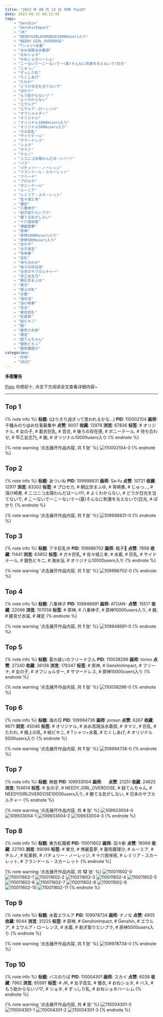 ```yaml
---
title: "2023 年 08 月 13 日 月榜 Top10"
date: 2023-08-15 06:15:58
tags:
    - "Genshin"
    - "GenshinImpact"
    - "JK"
    - "NEEDYGIRLOVERDOSE10000users入り"
    - "NEEDY_GIRL_OVERDOSE"
    - "Tシャツ+水着"
    - "あお高競泳水着部"
    - "おねショタ"
    - "おねショタハーレム"
    - "こーないでーこーないでー(夏)そんなに刺激を与えないで(日光"
    - "じゅっ…"
    - "ずっしり乳"
    - "たくしあげ"
    - "たわわ"
    - "どうか日光を当てないで"
    - "ぽかり"
    - "もう助からないゾ♡"
    - "よくわからない"
    - "エウルア"
    - "エウルア・ローレンス"
    - "オフショルダー"
    - "オリジナル"
    - "オリジナル10000users入り"
    - "オリジナル5000users入り"
    - "ガキ巨乳"
    - "サイドテール"
    - "サマードレス"
    - "ショタ"
    - "タマミ"
    - "チルノ"
    - "ニコニコ太陽わんだほーい!!!!"
    - "バス"
    - "パチュリー・ノーレッジ"
    - "フランドール・スカーレット"
    - "フリーナ"
    - "プロセカ"
    - "ポニーテール"
    - "ルーミア"
    - "レミリア・スカーレット"
    - "佐々城三幸"
    - "優衣"
    - "八重神子"
    - "剥ぎ取りたいブラ"
    - "勝てる気がしない"
    - "十六夜咲夜"
    - "博麗霊夢"
    - "原神"
    - "原神10000users入り"
    - "原神5000users入り"
    - "女の子"
    - "女子高生"
    - "宵崎奏"
    - "巨乳"
    - "待ち合わせ"
    - "後ろの存在感"
    - "日本のサブカルチャー"
    - "早乙女志乃"
    - "朝比奈まふゆ"
    - "東方"
    - "極上の乳"
    - "水着"
    - "海水浴"
    - "溶け崎奏"
    - "百合"
    - "着衣巨乳"
    - "紅美鈴"
    - "紐ビキニ"
    - "腋"
    - "腋見せ衣装"
    - "裸足"
    - "超てんちゃん"
    - "銀色ビキニ"
    - "霧雨魔理沙"
categories:
    - "月榜"
    - "2023"
---
```


<i class="fa fa-triangle-exclamation"></i>**多图警告**<i class="fa fa-triangle-exclamation"></i>

[Pixiv](https://www.pixiv.net/) 月榜前十, 点击下方阅读全文查看详细内容~

<!-- more -->

---

## Top 1

{% note info %}
**标题**: (はりきり過ぎって思われるかな…)
**PID**: 110002104 **画师**: 千種みのり@お仕事募集中
**点赞**: 9007 **收藏**: 12978 **浏览**: 67836
**标签**: # オリジナル, # 女の子, # 着衣巨乳, # 百合, # 後ろの存在感, # ポニーテール, # 待ち合わせ, # 早乙女志乃, # 腋, # オリジナル10000users入り
{% endnote %}

{% note warning '点击展开作品内容, 共 **1** 张' %}
![110002104-0](https://i.pixiv.re/img-original/img/2023/07/17/19/47/51/110002104_p0.jpg)
{% endnote %}

## Top 2

{% note info %}
**标题**: あついね
**PID**: 109998831 **画师**: Sa-fu
**点赞**: 10721 **收藏**: 12917 **浏览**: 83302
**标签**: # プロセカ, # 朝比奈まふゆ, # 宵崎奏, # じゅっ…, # 溶け崎奏, # ニコニコ太陽わんだほーい!!!!, # よくわからない, # どうか日光を当てないで, # こーないでーこーないでー(夏)そんなに刺激を与えないで(日光, # ぽかり
{% endnote %}

{% note warning '点击展开作品内容, 共 **1** 张' %}
![109998831-0](https://i.pixiv.re/img-original/img/2023/07/17/17/54/17/109998831_p0.jpg)
{% endnote %}

## Top 3

{% note info %}
**标题**: アネ巨乳㊴
**PID**: 109986702 **画师**: 楓子🍁
**点赞**: 7898 **收藏**: 11441 **浏览**: 63952
**标签**: # ガキ巨乳, # 佐々城三幸, # 水着, # 巨乳, # サイドテール, # 銀色ビキニ, # 海水浴, # オリジナル10000users入り
{% endnote %}

{% note warning '点击展开作品内容, 共 **1** 张' %}
![109986702-0](https://i.pixiv.re/img-original/img/2023/07/17/08/00/08/109986702_p0.jpg)
{% endnote %}

## Top 4

{% note info %}
**标题**: 八重神子
**PID**: 109948691 **画师**: ATDAN-
**点赞**: 15517 **收藏**: 22066 **浏览**: 107058
**标签**: # 原神, # 八重神子, # 原神10000users入り, # 腋, # 腋見せ衣装, # 裸足
{% endnote %}

{% note warning '点击展开作品内容, 共 **1** 张' %}
![109948691-0](https://i.pixiv.re/img-original/img/2023/07/16/01/19/12/109948691_p0.jpg)
{% endnote %}

## Top 5

{% note info %}
**标题**: 夏の装いのフリーナさん
**PID**: 110038296 **画师**: torino
**点赞**: 27240 **收藏**: 36138 **浏览**: 178347
**标签**: # 原神, # GenshinImpact, # フリーナ, # 女の子, # オフショルダー, # サマードレス, # 原神10000users入り
{% endnote %}

{% note warning '点击展开作品内容, 共 **1** 张' %}
![110038296-0](https://i.pixiv.re/img-original/img/2023/07/19/09/17/20/110038296_p0.jpg)
{% endnote %}

## Top 6

{% note info %}
**标题**: 海の日
**PID**: 109994736 **画师**: jonsun
**点赞**: 6267 **收藏**: 9671 **浏览**: 45046
**标签**: # オリジナル, # あお高競泳水着部, # タマミ, # 巨乳, # たわわ, # 極上の乳, # 紐ビキニ, # Tシャツ+水着, # たくしあげ, # オリジナル5000users入り
{% endnote %}

{% note warning '点击展开作品内容, 共 **1** 张' %}
![109994736-0](https://i.pixiv.re/img-original/img/2023/07/17/15/00/53/109994736_p0.jpg)
{% endnote %}

## Top 7

{% note info %}
**标题**: 無題
**PID**: 109933004 **画师**: ㅤ
**点赞**: 21251 **收藏**: 24625 **浏览**: 154614
**标签**: # 女の子, # NEEDY_GIRL_OVERDOSE, # 超てんちゃん, # NEEDYGIRLOVERDOSE10000users入り, # 勝てる気がしない, # 日本のサブカルチャー
{% endnote %}

{% note warning '点击展开作品内容, 共 **4** 张' %}
![109933004-0](https://i.pixiv.re/img-original/img/2023/07/15/16/41/24/109933004_p0.png)
![109933004-1](https://i.pixiv.re/img-original/img/2023/07/15/16/41/24/109933004_p1.png)
![109933004-2](https://i.pixiv.re/img-original/img/2023/07/15/16/41/24/109933004_p2.png)
![109933004-3](https://i.pixiv.re/img-original/img/2023/07/15/16/41/24/109933004_p3.png)
{% endnote %}

## Top 8

{% note info %}
**标题**: 東方紅魔郷
**PID**: 110011602 **画师**: 羽々斬
**点赞**: 19069 **收藏**: 22793 **浏览**: 99098
**标签**: # 東方, # 博麗霊夢, # 霧雨魔理沙, # ルーミア, # チルノ, # 紅美鈴, # パチュリー・ノーレッジ, # 十六夜咲夜, # レミリア・スカーレット, # フランドール・スカーレット
{% endnote %}

{% note warning '点击展开作品内容, 共 **12** 张' %}
![110011602-0](https://i.pixiv.re/img-original/img/2023/07/18/00/03/50/110011602_p0.png)
![110011602-1](https://i.pixiv.re/img-original/img/2023/07/18/00/03/50/110011602_p1.png)
![110011602-2](https://i.pixiv.re/img-original/img/2023/07/18/00/03/50/110011602_p2.png)
![110011602-3](https://i.pixiv.re/img-original/img/2023/07/18/00/03/50/110011602_p3.png)
![110011602-4](https://i.pixiv.re/img-original/img/2023/07/18/00/03/50/110011602_p4.png)
![110011602-5](https://i.pixiv.re/img-original/img/2023/07/18/00/03/50/110011602_p5.png)
![110011602-6](https://i.pixiv.re/img-original/img/2023/07/18/00/03/50/110011602_p6.png)
![110011602-7](https://i.pixiv.re/img-original/img/2023/07/18/00/03/50/110011602_p7.png)
![110011602-8](https://i.pixiv.re/img-original/img/2023/07/18/00/03/50/110011602_p8.png)
![110011602-9](https://i.pixiv.re/img-original/img/2023/07/18/00/03/50/110011602_p9.png)
![110011602-10](https://i.pixiv.re/img-original/img/2023/07/18/00/03/50/110011602_p10.png)
![110011602-11](https://i.pixiv.re/img-original/img/2023/07/18/00/03/50/110011602_p11.png)
{% endnote %}

## Top 9

{% note info %}
**标题**: 水着エウルア
**PID**: 109978734 **画师**: ナノな
**点赞**: 4905 **收藏**: 9044 **浏览**: 31225
**标签**: # 原神, # GenshinImpact, # Genshin, # エウルア, # エウルア・ローレンス, # 水着, # 剥ぎ取りたいブラ, # 原神5000users入り
{% endnote %}

{% note warning '点击展开作品内容, 共 **1** 张' %}
![109978734-0](https://i.pixiv.re/img-original/img/2023/07/17/00/03/50/109978734_p0.jpg)
{% endnote %}

## Top 10

{% note info %}
**标题**: バスのりば
**PID**: 110004301 **画师**: スカイ
**点赞**: 6038 **收藏**: 7962 **浏览**: 85597
**标签**: # JK, # 女子高生, # 優衣, # おねショタ, # バス, # もう助からないゾ♡, # ショタ, # ずっしり乳, # おねショタハーレム
{% endnote %}

{% note warning '点击展开作品内容, 共 **4** 张' %}
![110004301-0](https://i.pixiv.re/img-original/img/2023/07/17/20/51/11/110004301_p0.jpg)
![110004301-1](https://i.pixiv.re/img-original/img/2023/07/17/20/51/11/110004301_p1.jpg)
![110004301-2](https://i.pixiv.re/img-original/img/2023/07/17/20/51/11/110004301_p2.jpg)
![110004301-3](https://i.pixiv.re/img-original/img/2023/07/17/20/51/11/110004301_p3.jpg)
{% endnote %}

